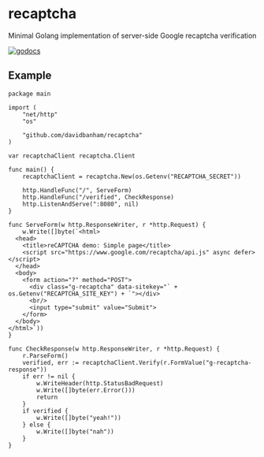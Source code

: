 # recaptcha
Minimal Golang implementation of server-side Google recaptcha verification

[![godocs](https://godoc.org/github.com/davidbanham/recaptcha?status.svg)](https://godoc.org/github.com/davidbanham/recaptcha)

## Example

```
package main

import (
	"net/http"
	"os"

	"github.com/davidbanham/recaptcha"
)

var recaptchaClient recaptcha.Client

func main() {
	recaptchaClient = recaptcha.New(os.Getenv("RECAPTCHA_SECRET"))

	http.HandleFunc("/", ServeForm)
	http.HandleFunc("/verified", CheckResponse)
	http.ListenAndServe(":8080", nil)
}

func ServeForm(w http.ResponseWriter, r *http.Request) {
	w.Write([]byte(`<html>
  <head>
    <title>reCAPTCHA demo: Simple page</title>
    <script src="https://www.google.com/recaptcha/api.js" async defer></script>
  </head>
  <body>
    <form action="?" method="POST">
      <div class="g-recaptcha" data-sitekey="` + os.Getenv("RECAPTCHA_SITE_KEY") + `"></div>
      <br/>
      <input type="submit" value="Submit">
    </form>
  </body>
</html>`))
}

func CheckResponse(w http.ResponseWriter, r *http.Request) {
	r.ParseForm()
	verified, err := recaptchaClient.Verify(r.FormValue("g-recaptcha-response"))
	if err != nil {
		w.WriteHeader(http.StatusBadRequest)
		w.Write([]byte(err.Error()))
		return
	}
	if verified {
		w.Write([]byte("yeah!"))
	} else {
		w.Write([]byte("nah"))
	}
}
```
